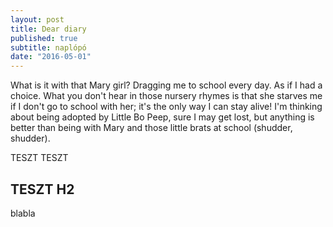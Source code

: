 ```yaml
---
layout: post
title: Dear diary
published: true
subtitle: naplópó
date: "2016-05-01"
---
```


What is it with that Mary girl?  Dragging me to school every day. As if I had a choice.  What you don't hear in those nursery rhymes is that she starves me if I don't go to school with her; it's the only way I can stay alive!  I'm thinking about being adopted by Little Bo Peep, sure I may get lost, but anything is better than being with Mary and those little brats at school (shudder, shudder).

TESZT TESZT

## TESZT H2

blabla
